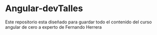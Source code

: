 # Angular-devTalles
Este repositorio esta diseñado para guardar todo el contenido del curso angular de cero a experto de Fernando Herrera
